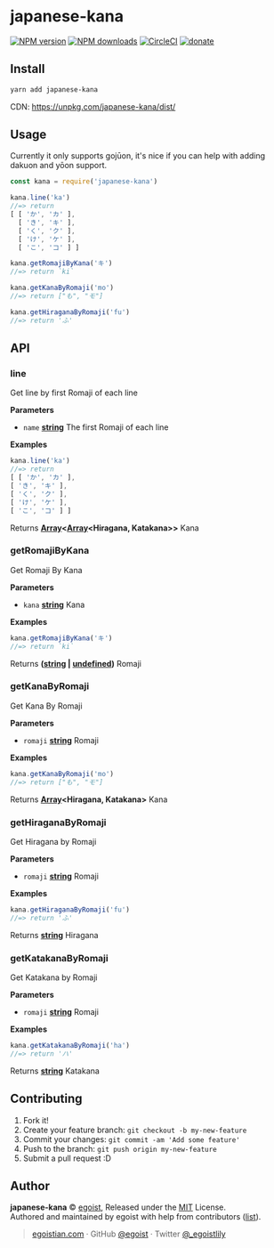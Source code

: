 # japanese-kana

[![NPM version](https://img.shields.io/npm/v/japanese-kana.svg?style=flat)](https://npmjs.com/package/japanese-kana) [![NPM downloads](https://img.shields.io/npm/dm/japanese-kana.svg?style=flat)](https://npmjs.com/package/japanese-kana) [![CircleCI](https://circleci.com/gh/egoist/japanese-kana/tree/master.svg?style=shield)](https://circleci.com/gh/egoist/japanese-kana/tree/master)  [![donate](https://img.shields.io/badge/$-donate-ff69b4.svg?maxAge=2592000&style=flat)](https://github.com/egoist/donate)

## Install

```bash
yarn add japanese-kana
```

CDN: <https://unpkg.com/japanese-kana/dist/>

## Usage

Currently it only supports gojūon, it's nice if you can help with adding dakuon and yōon support.

```js
const kana = require('japanese-kana')

kana.line('ka')
//=> return
[ [ 'か', 'カ' ],
  [ 'き', 'キ' ],
  [ 'く', 'ク' ],
  [ 'け', 'ケ' ],
  [ 'こ', 'コ' ] ]

kana.getRomajiByKana('キ')
//=> return `ki`

kana.getKanaByRomaji('mo')
//=> return ["も", "モ"]

kana.getHiraganaByRomaji('fu')
//=> return 'ふ'
```

## API

<!-- Generated by documentation.js. Update this documentation by updating the source code. -->

### line

Get line by first Romaji of each line

**Parameters**

-   `name` **[string](https://developer.mozilla.org/en-US/docs/Web/JavaScript/Reference/Global_Objects/String)** The first Romaji of each line

**Examples**

```javascript
kana.line('ka')
//=> return
[ [ 'か', 'カ' ],
[ 'き', 'キ' ],
[ 'く', 'ク' ],
[ 'け', 'ケ' ],
[ 'こ', 'コ' ] ]
```

Returns **[Array](https://developer.mozilla.org/en-US/docs/Web/JavaScript/Reference/Global_Objects/Array)&lt;[Array](https://developer.mozilla.org/en-US/docs/Web/JavaScript/Reference/Global_Objects/Array)&lt;Hiragana, Katakana>>** Kana

### getRomajiByKana

Get Romaji By Kana

**Parameters**

-   `kana` **[string](https://developer.mozilla.org/en-US/docs/Web/JavaScript/Reference/Global_Objects/String)** Kana

**Examples**

```javascript
kana.getRomajiByKana('キ')
//=> return `ki`
```

Returns **([string](https://developer.mozilla.org/en-US/docs/Web/JavaScript/Reference/Global_Objects/String) \| [undefined](https://developer.mozilla.org/en-US/docs/Web/JavaScript/Reference/Global_Objects/undefined))** Romaji

### getKanaByRomaji

Get Kana By Romaji

**Parameters**

-   `romaji` **[string](https://developer.mozilla.org/en-US/docs/Web/JavaScript/Reference/Global_Objects/String)** Romaji

**Examples**

```javascript
kana.getKanaByRomaji('mo')
//=> return ["も", "モ"]
```

Returns **[Array](https://developer.mozilla.org/en-US/docs/Web/JavaScript/Reference/Global_Objects/Array)&lt;Hiragana, Katakana>** Kana

### getHiraganaByRomaji

Get Hiragana by Romaji

**Parameters**

-   `romaji` **[string](https://developer.mozilla.org/en-US/docs/Web/JavaScript/Reference/Global_Objects/String)** Romaji

**Examples**

```javascript
kana.getHiraganaByRomaji('fu')
//=> return 'ふ'
```

Returns **[string](https://developer.mozilla.org/en-US/docs/Web/JavaScript/Reference/Global_Objects/String)** Hiragana

### getKatakanaByRomaji

Get Katakana by Romaji

**Parameters**

-   `romaji` **[string](https://developer.mozilla.org/en-US/docs/Web/JavaScript/Reference/Global_Objects/String)** Romaji

**Examples**

```javascript
kana.getKatakanaByRomaji('ha')
//=> return 'ハ'
```

Returns **[string](https://developer.mozilla.org/en-US/docs/Web/JavaScript/Reference/Global_Objects/String)** Katakana

## Contributing

1.  Fork it!
2.  Create your feature branch: `git checkout -b my-new-feature`
3.  Commit your changes: `git commit -am 'Add some feature'`
4.  Push to the branch: `git push origin my-new-feature`
5.  Submit a pull request :D

## Author

**japanese-kana** © [egoist](https://github.com/egoist), Released under the [MIT](./LICENSE) License.<br>
Authored and maintained by egoist with help from contributors ([list](https://github.com/egoist/japanese-kana/contributors)).

> [egoistian.com](https://egoistian.com) · GitHub [@egoist](https://github.com/egoist) · Twitter [@_egoistlily](https://twitter.com/_egoistlily)
